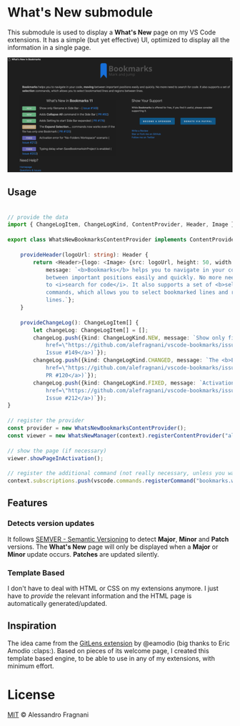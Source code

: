# What's New submodule

This submodule is used to display a **What's New** page on my VS Code extensions. It has a simple (but yet effective) UI, optimized to display all the information in a single page.

![whats-new-bookmarks](images/whats-new-bookmarks.png)

## Usage

```ts

// provide the data
import { ChangeLogItem, ChangeLogKind, ContentProvider, Header, Image } from "../../vscode-whats-new/src/ContentProvider";

export class WhatsNewBookmarksContentProvider implements ContentProvider {

    provideHeader(logoUrl: string): Header {
        return <Header>{logo: <Image> {src: logoUrl, height: 50, width: 50}, 
            message: `<b>Bookmarks</b> helps you to navigate in your code, <b>moving</b> 
            between important positions easily and quickly. No more need 
            to <i>search for code</i>. It also supports a set of <b>selection</b>
            commands, which allows you to select bookmarked lines and regions between
            lines.`};
    }

    provideChangeLog(): ChangeLogItem[] {
        let changeLog: ChangeLogItem[] = [];
        changeLog.push({kind: ChangeLogKind.NEW, message: `Show only filename in Side Bar - (<a title=\"Open Issue #149\" 
            href=\"https://github.com/alefragnani/vscode-bookmarks/issues/149\">
            Issue #149</a>)`});
        changeLog.push({kind: ChangeLogKind.CHANGED, message: `The <b>Expand Selection...</b> commands now works even if the file has only one Bookmark (<a title=\"Open Issue #120\" 
            href=\"https://github.com/alefragnani/vscode-bookmarks/issues/120\">
            PR #120</a>)`});
        changeLog.push({kind: ChangeLogKind.FIXED, message: `Activation error for "No-Folders Workspace" scenario (<a title=\"Open Issue #212\" 
            href=\"https://github.com/alefragnani/vscode-bookmarks/issues/212\">
            Issue #212</a>)`});
}

// register the provider
const provider = new WhatsNewBookmarksContentProvider();
const viewer = new WhatsNewManager(context).registerContentProvider("alefragnani", "bookmarks", provider);

// show the page (if necessary)
viewer.showPageInActivation();

// register the additional command (not really necessary, unless you want a command registered in your extension)
context.subscriptions.push(vscode.commands.registerCommand("bookmarks.whatsNew", () => viewer.showPage()));
```
## Features

### Detects version updates

It follows [SEMVER - Semantic Versioning](https://www.semver.org) to detect **Major**, **Minor** and **Patch** versions. The **What's New** page will only be displayed when a **Major** or **Minor** update occurs. **Patches** are updated silently.

### Template Based

I don't have to deal with HTML or CSS on my extensions anymore. I just have to _provide_ the relevant information and the HTML page is automatically generated/updated.

## Inspiration

The idea came from the [GitLens extension](https://marketplace.visualstudio.com/items?itemName=eamodio.gitlens) by @eamodio (big thanks to Eric Amodio :claps:). Based on pieces of its welcome page, I created this template based engine, to be able to use in any of my extensions, with minimum effort.

# License

[MIT](LICENSE.md) &copy; Alessandro Fragnani